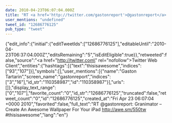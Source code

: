 ```yaml
---
date: 2010-04-23T06:07:04.000Z
title: "RT <a href='http://twitter.com/gastonreport'>@gastonreport</a>: Granimator – Create An Awesome Wallpaper For Your iPad http://awe.sm/550tw #thisisawesome″"
user_mentions: "undefined"
tweet_id: "12686776125"
pub_type: "tweet"
---
```

{"edit_info":{"initial":{"editTweetIds":["12686776125"],"editableUntil":"2010-04-23T06:37:04.000Z","editsRemaining":"5","isEditEligible":true}},"retweeted":false,"source":"<a href=\"http://twitter.com\" rel=\"nofollow\">Twitter Web Client</a>","entities":{"hashtags":[{"text":"thisisawesome","indices":["93","107"]}],"symbols":[],"user_mentions":[{"name":"Gaston Tartarin","screen_name":"gastonreport","indices":["3","16"],"id_str":"110358987","id":"110358987"}],"urls":[]},"display_text_range":["0","107"],"favorite_count":"0","id_str":"12686776125","truncated":false,"retweet_count":"0","id":"12686776125","created_at":"Fri Apr 23 06:07:04 +0000 2010","favorited":false,"full_text":"RT @gastonreport: Granimator – Create An Awesome Wallpaper For Your iPad http://awe.sm/550tw #thisisawesome","lang":"en"}
